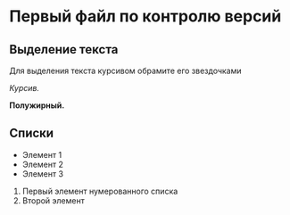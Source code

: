 # Первый файл по контролю версий

## Выделение текста

Для выделения текста курсивом обрамите его звездочками 

*Курсив.*


**Полужирный.**
## Списки

* Элемент 1
* Элемент 2
* Элемент 3

1. Первый элемент нумерованного списка
2. Второй элемент